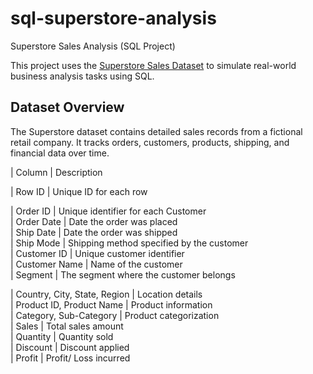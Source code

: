 # sql-superstore-analysis 

Superstore Sales Analysis (SQL Project)

This project uses the [Superstore Sales Dataset](https://www.kaggle.com/datasets/vivek468/superstore-dataset-final) to simulate real-world business analysis tasks using SQL.


## Dataset Overview 
The Superstore dataset contains detailed sales records from a fictional retail company. It tracks orders, customers, products, shipping, and financial data over time.

| Column              | Description 

| Row ID              | Unique ID for each row

| Order ID            | Unique identifier for each Customer                         
| Order Date          | Date the order was placed                                          
| Ship Date           | Date the order was shipped                                         
| Ship Mode           | Shipping method specified by the customer                                             
| Customer ID         | Unique customer identifier                                         
| Customer Name       | Name of the customer                                               
| Segment             | The segment where the customer belongs

| Country, City, State, Region | Location details                                          
| Product ID, Product Name     | Product information                                      
| Category, Sub-Category       | Product categorization                                   
| Sales               | Total sales amount                                                 
| Quantity            | Quantity sold                                                      
| Discount            | Discount applied                                                   
| Profit              | Profit/ Loss incurred                                                     

